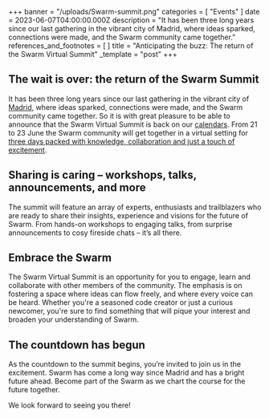 +++
banner = "/uploads/Swarm-summit.png"
categories = [ "Events" ]
date = 2023-06-07T04:00:00.000Z
description = "It has been three long years since our last gathering in the vibrant city of Madrid, where ideas sparked, connections were made, and the Swarm community came together."
references_and_footnotes = [ ]
title = "Anticipating the buzz: The return of the Swarm Virtual Summit"
_template = "post"
+++


## The wait is over: the return of the Swarm Summit

It has been three long years since our last gathering in the vibrant city of [Madrid](https://www.youtube.com/watch?v=tXbi99T2osw), where ideas sparked, connections were made, and the Swarm community came together. So it is with great pleasure to be able to announce that the Swarm Virtual Summit is back on our [calendars](https://www.addevent.com/event/Ee17443659). From 21 to 23 June the Swarm community will get together in a virtual setting for [three days packed with knowledge, collaboration and just a touch of excitement](https://summit.ethswarm.org/swarm-summit-2023/schedule/#).

## Sharing is caring – workshops, talks, announcements, and more

The summit will feature an array of experts, enthusiasts and trailblazers who are ready to share their insights, experience and visions for the future of Swarm. From hands-on workshops to engaging talks, from surprise announcements to cosy fireside chats – it’s all there.

## Embrace the Swarm

The Swarm Virtual Summit is an opportunity for you to engage, learn and collaborate with other members of the community. The emphasis is on fostering a space where ideas can flow freely, and where every voice can be heard. Whether you're a seasoned code creator or just a curious newcomer, you're sure to find something that will pique your interest and broaden your understanding of Swarm.

## The countdown has begun

As the countdown to the summit begins, you’re invited to join us in the excitement. Swarm has come a long way since Madrid and has a bright future ahead. Become part of the Swarm as we chart the course for the future together.

We look forward to seeing you there!
